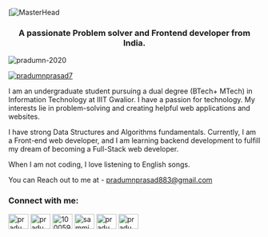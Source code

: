 [![MasterHead](https://www.canva.com/design/DAFEU_OswyM/Uj0b9BNJYEZFoomrm3Ydfw/watch)
<h3 align="center">A passionate Problem solver and Frontend developer from India.</h3>

<p align="left"> <img src="https://komarev.com/ghpvc/?username=pradumn-2020&label=Profile%20views&color=0e75b6&style=flat" alt="pradumn-2020" /> </p>

<p align="left"> <a href="https://twitter.com/pradumnprasad7" target="blank"><img src="https://img.shields.io/twitter/follow/pradumnprasad7?logo=twitter&style=for-the-badge" alt="pradumnprasad7" /></a> </p>

I am an undergraduate student pursuing a dual degree (BTech+ MTech) in Information Technology at IIIT Gwalior. I have a passion for technology. My interests lie in problem-solving and creating helpful web applications and websites. 

I have strong Data Structures and Algorithms fundamentals. Currently, I am a Front-end web developer, and I am learning backend development to fulfill my dream of becoming a Full-Stack web developer. 

When I am not coding, I love listening to English songs.

You can Reach out to me at - pradumnprasad883@gmail.com

<h3 align="left">Connect with me:</h3>
<p align="left">
<a href="https://twitter.com/pradumnprasad7" target="blank"><img align="center" src="https://raw.githubusercontent.com/rahuldkjain/github-profile-readme-generator/master/src/images/icons/Social/twitter.svg" alt="pradumnprasad7" height="30" width="40" /></a>
<a href="https://linkedin.com/in/pradumn-prasad-516378194" target="blank"><img align="center" src="https://raw.githubusercontent.com/rahuldkjain/github-profile-readme-generator/master/src/images/icons/Social/linked-in-alt.svg" alt="pradumn-prasad-516378194" height="30" width="40" /></a>
<a href="https://fb.com/100059481735523" target="blank"><img align="center" src="https://raw.githubusercontent.com/rahuldkjain/github-profile-readme-generator/master/src/images/icons/Social/facebook.svg" alt="100059481735523" height="30" width="40" /></a>
<a href="https://www.codechef.com/users/sammi_2000" target="blank"><img align="center" src="https://cdn.jsdelivr.net/npm/simple-icons@3.1.0/icons/codechef.svg" alt="sammi_2000" height="30" width="40" /></a>
<a href="https://codeforces.com/profile/pradumn" target="blank"><img align="center" src="https://raw.githubusercontent.com/rahuldkjain/github-profile-readme-generator/master/src/images/icons/Social/codeforces.svg" alt="pradumn" height="30" width="40" /></a>
<a href="https://www.leetcode.com/pradumn_2018" target="blank"><img align="center" src="https://raw.githubusercontent.com/rahuldkjain/github-profile-readme-generator/master/src/images/icons/Social/leet-code.svg" alt="pradumn_2018" height="30" width="40" /></a>
</p>
